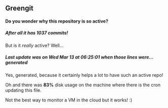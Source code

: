 ## Greengit

#### Do you wonder why this repository is so active?

##### After all it has 1037 commits!

But is it *really* active? Well...

##### Last update was on Wed Mar 13 at 06:25:01 when those lines were... generated

Yes, generated, because it certainly helps a lot to have such an active repo!

Oh and there was **83%** disk usage on the machine
where there is the cron updating this file.

Not the best way to monitor a VM in the cloud but it works! :)
